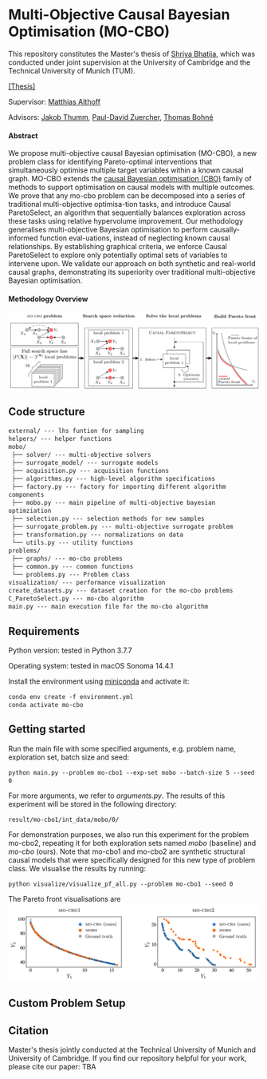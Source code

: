 # Multi-Objective Causal Bayesian Optimisation (MO-CBO)
This repository constitutes the Master's thesis of [Shriya Bhatija](www.linkedin.com/in/shriya-bhatija-565699155), which was conducted under joint supervision at the University of Cambridge and the Technical University of Munich (TUM).

[[Thesis]](assets/THESIS.pdf)

Supervisor: [Matthias Althoff](https://www.ce.cit.tum.de/cps/members/prof-dr-ing-matthias-althoff/)

Advisors: [Jakob Thumm](https://jakob-thumm.com), [Paul-David Zuercher](https://pauldavidzuercher.com), [Thomas Bohné](https://www.ifm.eng.cam.ac.uk/people/tmb35/)

#### Abstract
We propose multi-objective causal Bayesian optimisation (MO-CBO), a new problem class for identifying Pareto-optimal interventions that simultaneously optimise multiple target variables within a known causal graph. MO-CBO extends the [causal Bayesian optimisation (CBO)](https://proceedings.mlr.press/v108/aglietti20a/aglietti20a.pdf) family of methods to support optimisation on causal models with multiple outcomes. We prove that any mo-cbo problem can be decomposed into a series of traditional multi-objective optimisa-tion tasks, and introduce Causal ParetoSelect, an algorithm that sequentially balances exploration across these tasks using relative hypervolume improvement. Our methodology generalises multi-objective Bayesian optimisation to perform causally-informed function eval-uations, instead of neglecting known causal relationships. By establishing graphical criteria, we enforce Causal ParetoSelect to explore only potentially optimal sets of variables to intervene upon. We validate our approach on both synthetic and real-world causal graphs, demonstrating its superiority over traditional multi-objective Bayesian optimisation.

#### Methodology Overview
<img src="assets/mo_cbo_visual.png" width="1000">

## Code structure
````
external/ --- lhs funtion for sampling
helpers/ --- helper functions
mobo/
 ├── solver/ --- multi-objective solvers
 ├── surrogate_model/ --- surrogate models
 ├── acquisition.py --- acquisition functions
 ├── algorithms.py --- high-level algorithm specifications
 ├── factory.py --- factory for importing different algorithm components
 ├── mobo.py --- main pipeline of multi-objective bayesian optimziation
 ├── selection.py --- selection methods for new samples
 ├── surrogate_problem.py --- multi-objective surrogate problem
 ├── transformation.py --- normalizations on data
 └── utils.py --- utility functions
problems/
 ├── graphs/ --- mo-cbo problems
 ├── common.py --- common functions
 └── problems.py --- Problem class
visualization/ --- performance visualization
create_datasets.py --- dataset creation for the mo-cbo problems
C_ParetoSelect.py --- mo-cbo algorithm 
main.py --- main execution file for the mo-cbo algorithm
````

## Requirements
Python version: tested in Python 3.7.7

Operating system: tested in macOS Sonoma 14.4.1

Install the environment using [miniconda](https://docs.anaconda.com/miniconda/) and activate it:
````
conda env create -f environment.yml
conda activate mo-cbo
````

## Getting started

Run the main file with some specified arguments, e.g. problem name, exploration set, batch size and seed:
````
python main.py --problem mo-cbo1 --exp-set mobo --batch-size 5 --seed 0
````
For more arguments, we refer to *arguments.py*. The results of this experiment will be stored in the following directory:
````
result/mo-cbo1/int_data/mobo/0/
````
For demonstration purposes, we also run this experiment for the problem mo-cbo2, repeating it for both exploration sets named *mobo* (baseline) and *mo-cbo* (ours). Note that mo-cbo1 and mo-cbo2 are synthetic structural causal models that were specifically designed for this new type of problem class. We visualise the results by running:
````
python visualize/visualize_pf_all.py --problem mo-cbo1 --seed 0
````
The Pareto front visualisations are 
<img src="assets/Pf_visual.png" width="1000">



## Custom Problem Setup 


## Citation
Master's thesis jointly conducted at the Technical University of Munich and University of Cambridge. If you find our repository helpful for your work, please cite our paper:
TBA 
